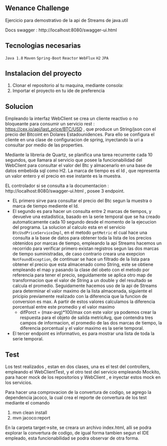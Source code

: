 ## Wenance Challenge

Ejercicio para demostrativo de la api de Streams de java.util

Docs swagger : http://localhost:8080/swagger-ui.html

## Tecnologias necesarias

`Java 1.8` `Maven` `Spring-Boot` `Reactor` `WebFlux` `H2` `JPA`

## Instalacion del proyecto

1. Clonar el repositorio al tu maquina, mediante consola:
2. Importar el proyecto en tu ide de preferencia

## Solucion

Empleando la interfaz WebClient se crea un cliente reactivo o no bloqueante para consumir un servicio rest : https://cex.io/api/last_price/BTC/USD , que produce un String/json con el precio del Bitcoint en Dolares Estadounidences. Para ello se configura el cliente en una clase de configuracion de spring, inyectando la uri a consultar por medio de las properties.

Mediante la libreria de Quartz, se planifica una tarea recurrente cada 10 segundos, que llamara al servicio que posee la funcionabilidad del WebClient para consultar el valor del Btc y almacenarlo en una base de datos embebida sql como H2. La marca de tiempo es el Id , que representa un valor entero y el precio en ese instante es la muestra.

EL controlador si se consulta a la documentacion : http://localhost:8080/swagger-ui.html , posee 3 endpoint.

* EL primero sirve para consultar el precio del Btc segun la muestra o marca de tiempo mediente el Id.
* El segundo es para hacer un consulta entre 2 marcas de tiempos, y devuelve una estadistica, basado en la serie temporal que se ha creado automaticamente cada 10 segundo desde el momento de la ejecucion del programa. La solucion al calculo esta en el servicio `BtcUsdPriceServiceImpl`, en el metodo `getMetric` el cual hace una consulta a la base de datos para obtener toda la lista de los precios obtenidos por marcas de tiempo, empleando la api Streams hacemos un recorrido para verificar primero existan registros segun las dos marcas de tiempo suministradas, de caso contrario creara una exepcion `NotFoundException`, de continuar se hace un filtrado de la lista para obtener el precio que esta almacenado como String, este se obtiene empleando el map y pasando la clase del obeto con el metodo por referencia para tener el precio, seguidamente se aplica otro map de transformacion que el valor de String a un double y del resultado se calcula el promedio. Seguidamente hacemos uso de la api de Streams para determinar el valor maximo de la lista almacenada, siguiente el pricipio previamente realizado con la diferencia que la funcion de conversion es max. A partir de estos valores calculamos la diferencia porcentual entre este promedio y el valor maximo
  * difPorct = (max-avg)*100/max con este valor ya podemos crear la respuesta para el objeto de salida metricAvg, que contendra tres campos de informacion, el promedio de las dos marcas de tiempo, la diferencia porcentual y el valor maximo es la serie temporal.
* El tercer endpoint es informativo, es para mostrar una lista de toda la serie temporal.

## Test

Los test realizados , estan en dos clases, una es el test del controllers, empleando el WebClientTest, y el otro test del servicio empleando Mockito, para hacer mock de los repositorios y WebClient , e inyectar estos mock en los servicios.

Para hacer una comprovacion de la convertura de codigo, se agrego la dependencia jacoco, la cual crea el reporte de convertura de los test mediante el comando 

1. mvn clean install
2. mvn jacoco:report

En la carpeta target->site, se creara un archivo index.html, alli se podra explorar la convertura de codigo, de igual forma tambien segun el IDE empleado, esta funcionabilidad se podra observar de otra forma.
